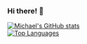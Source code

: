 ### Hi there! 👋

<!--
**mbussert/mbussert** is a ✨ _special_ ✨ repository because its `README.md` (this file) appears on your GitHub profile.

Here are some ideas to get you started:

- 🔭 I’m currently working on ...
- 🌱 I’m currently learning ...
- 👯 I’m looking to collaborate on ...
- 🤔 I’m looking for help with ...
- 💬 Ask me about ...
- 📫 How to reach me: ...
- 😄 Pronouns: ...
- ⚡ Fun fact: ...
-->

[![Michael's GitHub stats](https://github-readme-stats.vercel.app/api?username=mbussert&count_private=true&theme=algolia)](https://github.com/anuraghazra/github-readme-stats)  
[![Top Languages](https://github-readme-stats.vercel.app/api/top-langs/?username=mbussert&layout=compact&theme=algolia)](https://github.com/anuraghazra/github-readme-stats)
